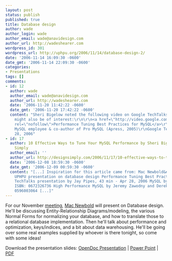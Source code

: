 ```yaml
---
layout: post
status: publish
published: true
title: Database design
author: wade
author_login: wade
author_email: wade@anavidesign.com
author_url: http://wadeshearer.com
wordpress_id: 301
wordpress_url: http://uphpu.org/2006/11/14/database-design-2/
date: '2006-11-14 16:09:30 -0600'
date_gmt: '2006-11-14 22:09:30 -0600'
categories:
- Presentations
tags: []
comments:
- id: 12
  author: wade
  author_email: wade@anavidesign.com
  author_url: http://wadeshearer.com
  date: '2006-11-20 11:42:22 -0600'
  date_gmt: '2006-11-20 17:42:22 -0600'
  content: "Sheri Bigelow noted the following video on Google TechTalks that she thought
    might also be of interest:\r\n\r\n<a href=\"http://video.google.com/videoplay?docid=2524524540025172110\"
    rel=\"nofollow\">Performance Tuning Best Practices for MySQL</a>\r\nBy Jay Pipes,
    MySQL employee & co-author of Pro MySQL (Apress, 2005)\r\nGoogle TechTalks April
    28, 2006"
- id: 17
  author: 10 Effective Ways to Tune Your MySQL Performance by Sheri Bigelow of Design
    Simply
  author_email: ''
  author_url: http://designsimply.com/2006/11/17/10-effective-ways-to-tune-your-mysql-performance/
  date: '2006-12-08 18:59:30 -0600'
  date_gmt: '2006-12-09 00:59:30 -0600'
  content: "[...] Inspiration for this article came from: Mac Newbold&#8217;s 11/16/2006
    UPHPU presentation on database design Performance Tuning Best Practices for MySQLGoogle
    TechTalks presentation by Jay Pipes, 43 min - Apr 28, 2006 MySQL by Paul Dubois,
    ISBN: 0672326736 High Performance MySQL by Jeremy Zawodny and Derek Balling, ISBN:
    0596003064 [...]"
---
```

<p>For our November <a href="/about/meetings/">meeting</a>, <a href="/author/mac/">Mac Newbold</a> will present on Database design. He'll be discussing Entity-Relationship Diagrams/modeling, the various Normal Forms for normalizing your database, and how to translate those to a relational database implementation. Then he'll talk about performance and optimization, keys/indices, and a bit about data warehousing. He'll be going over some real examples supplied by whoever is there tonight, so come with some ideas!</p>
<p class="download">Download the presentation slides: <a href="/presentations/2006-11-16_database_design/uphpu-db-design.odp">OpenDoc Presentation</a> | <a href="/presentations/2006-11-16_database_design/uphpu-db-design.ppt">Power Point</a> | <a href="/presentations/2006-11-16_database_design/uphpu-db-design.pdf">PDF</a></p>
